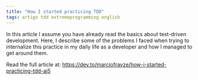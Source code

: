 ```yaml
---
title: "How I started practicing TDD"
tags: artigo tdd extremeprogramming english
---
```


In this article I assume you have already read the basics about test-driven development. Here, I describe some of the problems I faced when trying to internalize this practice in my daily life as a developer and how I managed to get around them.

Read the full article at: https://dev.to/marciofrayze/how-i-started-practicing-tdd-aj5
